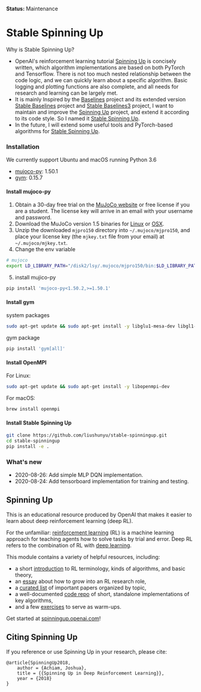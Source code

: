 **Status:** Maintenance



# Stable Spinning Up

Why is Stable Spinning Up?

- OpenAI's reinforcement learning tutorial [Spinning Up](https://github.com/openai/spinningup) is concisely written, which algorithm implementations are based on  both PyTorch and Tensorflow. There is not too much nested relationship between the code logic, and we can quickly learn about a specific algorithm. Basic logging and plotting functions are also complete, and all needs for research and learning can be largely met.
- It is mainly Inspired by the [Baselines](https://github.com/openai/baselines) project and its extended version [Stable Baselines](https://github.com/hill-a/stable-baselines) project and [Stable Baselines3](https://github.com/DLR-RM/stable-baselines3) project, I want to maintain and improve the [Spinning Up](https://github.com/openai/spinningup) project, and extend it according to its code style. So I named it [Stable Spinning Up](https://github.com/liushunyu/stable-spinningup).
- In the future, I will extend some useful tools and PyTorch-based algorithms for [Stable Spinning Up](https://github.com/liushunyu/stable-spinningup).



### Installation

We currently support Ubuntu and macOS running Python 3.6

- [mujoco-py](https://github.com/openai/mujoco-py/tree/1.50.1.1): 1.50.1
- [gym](https://github.com/openai/gym): 0.15.7



#### Install mujoco-py

1. Obtain a 30-day free trial on the [MuJoCo website](https://www.roboti.us/license.html) or free license if you are a student. The license key will arrive in an email with your username and password.
2. Download the MuJoCo version 1.5 binaries for [Linux](https://www.roboti.us/download/mjpro150_linux.zip) or [OSX](https://www.roboti.us/download/mjpro150_osx.zip).
3. Unzip the downloaded `mjpro150` directory into `~/.mujoco/mjpro150`, and place your license key (the `mjkey.txt` file from your email) at `~/.mujoco/mjkey.txt`.
4. Change the env variable

```bash
# mujoco
export LD_LIBRARY_PATH="/disk2/lsy/.mujoco/mjpro150/bin:$LD_LIBRARY_PATH"
```

5. install mujico-py

```python
pip install 'mujoco-py<1.50.2,>=1.50.1'
```



#### Install gym

system packages

```bash
sudo apt-get update && sudo apt-get install -y libglu1-mesa-dev libgl1-mesa-dev libosmesa6-dev xvfb ffmpeg curl patchelf libglfw3 libglfw3-dev cmake zlib1g zlib1g-dev swig
```

gym package

``` bash
pip install 'gym[all]'
```



#### Install OpenMPI

For Linux:

``` bash
sudo apt-get update && sudo apt-get install -y libopenmpi-dev
```

For macOS:

``` bash
brew install openmpi
```



#### Install Stable Spinning Up

``` bash
git clone https://github.com/liushunyu/stable-spinningup.git
cd stable-spinningup
pip install -e .
```



### What's new

- 2020-08-26: Add simple MLP DQN implementation.
- 2020-08-24: Add tensorboard implementation for training and testing.



Spinning Up
----------------------------------

This is an educational resource produced by OpenAI that makes it easier to learn about deep reinforcement learning (deep RL).

For the unfamiliar: [reinforcement learning](https://en.wikipedia.org/wiki/Reinforcement_learning) (RL) is a machine learning approach for teaching agents how to solve tasks by trial and error. Deep RL refers to the combination of RL with [deep learning](http://ufldl.stanford.edu/tutorial/).

This module contains a variety of helpful resources, including:

- a short [introduction](https://spinningup.openai.com/en/latest/spinningup/rl_intro.html) to RL terminology, kinds of algorithms, and basic theory,
- an [essay](https://spinningup.openai.com/en/latest/spinningup/spinningup.html) about how to grow into an RL research role,
- a [curated list](https://spinningup.openai.com/en/latest/spinningup/keypapers.html) of important papers organized by topic,
- a well-documented [code repo](https://github.com/openai/spinningup) of short, standalone implementations of key algorithms,
- and a few [exercises](https://spinningup.openai.com/en/latest/spinningup/exercises.html) to serve as warm-ups.

Get started at [spinningup.openai.com](https://spinningup.openai.com)!



Citing Spinning Up
------------------

If you reference or use Spinning Up in your research, please cite:

```
@article{SpinningUp2018,
    author = {Achiam, Joshua},
    title = {{Spinning Up in Deep Reinforcement Learning}},
    year = {2018}
}
```